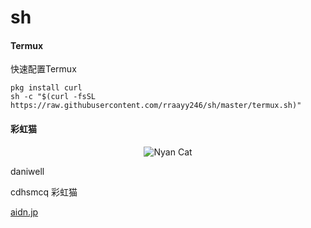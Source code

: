 # sh

#### Termux

快速配置Termux

```shell
pkg install curl
sh -c "$(curl -fsSL https://raw.githubusercontent.com/rraayy246/sh/master/termux.sh)"
```

#### 彩虹猫

<p align="center">
  <img src="https://raw.githubusercontent.com/rraayy246/sh/master/PopTartCat.gif" alt="Nyan Cat">
</p>

daniwell

cdhsmcq 彩虹猫

[aidn.jp](https://aidn.jp/)
